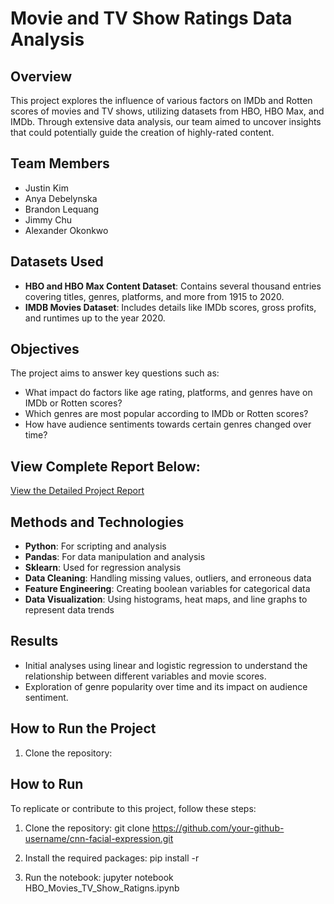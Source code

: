 # Movie and TV Show Ratings Data Analysis

## Overview
This project explores the influence of various factors on IMDb and Rotten scores of movies and TV shows, utilizing datasets from HBO, HBO Max, and IMDb. Through extensive data analysis, our team aimed to uncover insights that could potentially guide the creation of highly-rated content.

## Team Members
- Justin Kim
- Anya Debelynska
- Brandon Lequang
- Jimmy Chu
- Alexander Okonkwo

## Datasets Used
- **HBO and HBO Max Content Dataset**: Contains several thousand entries covering titles, genres, platforms, and more from 1915 to 2020.
- **IMDB Movies Dataset**: Includes details like IMDb scores, gross profits, and runtimes up to the year 2020.

## Objectives
The project aims to answer key questions such as:
- What impact do factors like age rating, platforms, and genres have on IMDb or Rotten scores?
- Which genres are most popular according to IMDb or Rotten scores?
- How have audience sentiments towards certain genres changed over time?

## View Complete Report Below:
[View the Detailed Project Report](Movie_and_TV_Show_Ratings_Data_Analysis_Capstone_Project_Report.pdf)

## Methods and Technologies
- **Python**: For scripting and analysis
- **Pandas**: For data manipulation and analysis
- **Sklearn**: Used for regression analysis
- **Data Cleaning**: Handling missing values, outliers, and erroneous data
- **Feature Engineering**: Creating boolean variables for categorical data
- **Data Visualization**: Using histograms, heat maps, and line graphs to represent data trends

## Results
- Initial analyses using linear and logistic regression to understand the relationship between different variables and movie scores.
- Exploration of genre popularity over time and its impact on audience sentiment.

## How to Run the Project
1. Clone the repository:
## How to Run
To replicate or contribute to this project, follow these steps:
1. Clone the repository:
git clone https://github.com/your-github-username/cnn-facial-expression.git

2. Install the required packages:
pip install -r 

4. Run the notebook:
jupyter notebook HBO_Movies_TV_Show_Ratigns.ipynb
